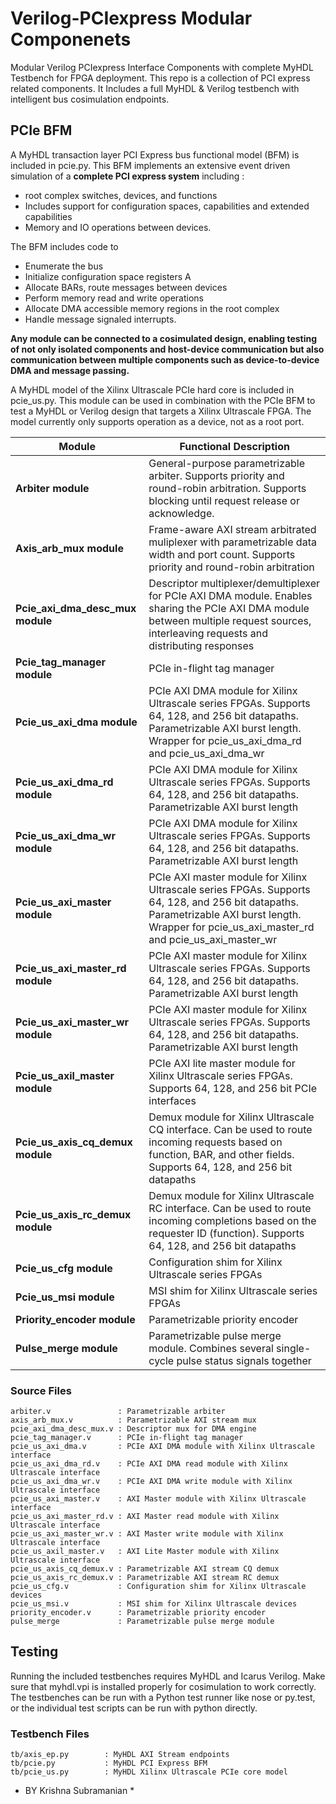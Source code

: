 # Verilog-PCIexpress Modular Componenets
Modular Verilog PCIexpress Interface Components with complete MyHDL Testbench for FPGA deployment. This repo is a collection of PCI express related components. It Includes a full MyHDL & Verilog testbench with intelligent bus cosimulation endpoints.

## PCIe BFM
A MyHDL transaction layer PCI Express bus functional model (BFM) is included in pcie.py. This BFM implements an extensive event driven simulation of a **complete PCI express system** including :  
* root complex switches, devices, and functions
* Includes support for configuration spaces, capabilities and extended capabilities
* Memory and IO operations between devices.  

The BFM includes code to 
* Enumerate the bus
* Initialize configuration space registers A
* Allocate BARs, route messages between devices
* Perform memory read and write operations
* Allocate DMA accessible memory regions in the root complex
* Handle message signaled interrupts. 

**Any module can be connected to a cosimulated design, enabling testing of not only isolated components and host-device communication but also communication between multiple components such as device-to-device DMA and message passing.**

A MyHDL model of the Xilinx Ultrascale PCIe hard core is included in pcie_us.py. This module can be used in combination with the PCIe BFM to test a MyHDL or Verilog design that targets a Xilinx Ultrascale FPGA. The model currently only supports operation as a device, not as a root port.

| Module | Functional Description |
| --------- | ------------------------ |
| **Arbiter module** | General-purpose parametrizable arbiter. Supports priority and round-robin arbitration. Supports blocking until request release or acknowledge. |
| **Axis_arb_mux module** | Frame-aware AXI stream arbitrated muliplexer with parametrizable data width and port count. Supports priority and round-robin arbitration |
| **Pcie_axi_dma_desc_mux module** | Descriptor multiplexer/demultiplexer for PCIe AXI DMA module. Enables sharing the PCIe AXI DMA module between multiple request sources, interleaving requests and distributing responses |
| **Pcie_tag_manager module** | PCIe in-flight tag manager |
| **Pcie_us_axi_dma module** | PCIe AXI DMA module for Xilinx Ultrascale series FPGAs. Supports 64, 128, and 256 bit datapaths. Parametrizable AXI burst length. Wrapper for pcie_us_axi_dma_rd and pcie_us_axi_dma_wr |
| **Pcie_us_axi_dma_rd module** | PCIe AXI DMA module for Xilinx Ultrascale series FPGAs. Supports 64, 128, and 256 bit datapaths. Parametrizable AXI burst length |
| **Pcie_us_axi_dma_wr module** | PCIe AXI DMA module for Xilinx Ultrascale series FPGAs. Supports 64, 128, and 256 bit datapaths. Parametrizable AXI burst length |
| **Pcie_us_axi_master module** | PCIe AXI master module for Xilinx Ultrascale series FPGAs. Supports 64, 128, and 256 bit datapaths. Parametrizable AXI burst length. Wrapper for pcie_us_axi_master_rd and pcie_us_axi_master_wr |
| **Pcie_us_axi_master_rd module** | PCIe AXI master module for Xilinx Ultrascale series FPGAs. Supports 64, 128, and 256 bit datapaths. Parametrizable AXI burst length |
| **Pcie_us_axi_master_wr module** | PCIe AXI master module for Xilinx Ultrascale series FPGAs. Supports 64, 128, and 256 bit datapaths. Parametrizable AXI burst length |
| **Pcie_us_axil_master module** | PCIe AXI lite master module for Xilinx Ultrascale series FPGAs. Supports 64, 128, and 256 bit PCIe interfaces |
| **Pcie_us_axis_cq_demux module** | Demux module for Xilinx Ultrascale CQ interface. Can be used to route incoming requests based on function, BAR, and other fields. Supports 64, 128, and 256 bit datapaths | 
| **Pcie_us_axis_rc_demux module** | Demux module for Xilinx Ultrascale RC interface. Can be used to route incoming completions based on the requester ID (function). Supports 64, 128, and 256 bit datapaths |
| **Pcie_us_cfg module** | Configuration shim for Xilinx Ultrascale series FPGAs |
| **Pcie_us_msi module** | MSI shim for Xilinx Ultrascale series FPGAs |
| **Priority_encoder module** | Parametrizable priority encoder |
| **Pulse_merge module** | Parametrizable pulse merge module. Combines several single-cycle pulse status signals together |

### Source Files

    arbiter.v               : Parametrizable arbiter
    axis_arb_mux.v          : Parametrizable AXI stream mux
    pcie_axi_dma_desc_mux.v : Descriptor mux for DMA engine
    pcie_tag_manager.v      : PCIe in-flight tag manager
    pcie_us_axi_dma.v       : PCIe AXI DMA module with Xilinx Ultrascale interface
    pcie_us_axi_dma_rd.v    : PCIe AXI DMA read module with Xilinx Ultrascale interface
    pcie_us_axi_dma_wr.v    : PCIe AXI DMA write module with Xilinx Ultrascale interface
    pcie_us_axi_master.v    : AXI Master module with Xilinx Ultrascale interface
    pcie_us_axi_master_rd.v : AXI Master read module with Xilinx Ultrascale interface
    pcie_us_axi_master_wr.v : AXI Master write module with Xilinx Ultrascale interface
    pcie_us_axil_master.v   : AXI Lite Master module with Xilinx Ultrascale interface
    pcie_us_axis_cq_demux.v : Parametrizable AXI stream CQ demux
    pcie_us_axis_rc_demux.v : Parametrizable AXI stream RC demux
    pcie_us_cfg.v           : Configuration shim for Xilinx Ultrascale devices
    pcie_us_msi.v           : MSI shim for Xilinx Ultrascale devices
    priority_encoder.v      : Parametrizable priority encoder
    pulse_merge             : Parametrizable pulse merge module

## Testing

Running the included testbenches requires MyHDL and Icarus Verilog.  Make sure
that myhdl.vpi is installed properly for cosimulation to work correctly.  The
testbenches can be run with a Python test runner like nose or py.test, or the
individual test scripts can be run with python directly.

### Testbench Files

    tb/axis_ep.py        : MyHDL AXI Stream endpoints
    tb/pcie.py           : MyHDL PCI Express BFM
    tb/pcie_us.py        : MyHDL Xilinx Ultrascale PCIe core model

* BY Krishna Subramanian *

